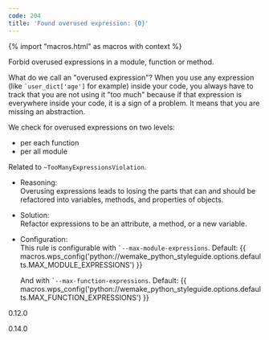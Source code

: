```yaml
---
code: 204
title: 'Found overused expression: {0}'
---
```


{% import "macros.html" as macros with context %}

Forbid overused expressions in a module, function or method.

What do we call an "overused expression"? When you use any expression
(like `` `user_dict['age'] `` for example) inside your code, you always
have to track that you are not using it "too much" because if that
expression is everywhere inside your code, it is a sign of a problem. It
means that you are missing an abstraction.

We check for overused expressions on two levels:

  - per each function
  - per all module

Related to `~TooManyExpressionsViolation`.

  - Reasoning:  
    Overusing expressions leads to losing the parts that can and should
    be refactored into variables, methods, and properties of objects.

  - Solution:  
    Refactor expressions to be an attribute, a method, or a new
    variable.

  - Configuration:  
    This rule is configurable with `` `--max-module-expressions ``.
    Default:
    {{ macros.wps_config('python://wemake_python_styleguide.options.defaults.MAX_MODULE_EXPRESSIONS') }}
    
    And with `` `--max-function-expressions ``. Default:
    {{ macros.wps_config('python://wemake_python_styleguide.options.defaults.MAX_FUNCTION_EXPRESSIONS') }}

<div class="versionadded">

0.12.0

</div>

<div class="versionchanged">

0.14.0

</div>